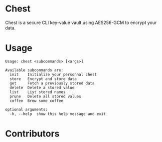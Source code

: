 # Chest
Chest is a secure CLI key-value vault using AES256-GCM to encrypt your data.

# Usage
```
Usage: chest <subcommands> [<args>]

Available subcommands are:
  init    Initialize your personnal chest
  store   Encrypt and store data
  get     Fetch a previously stored data
  delete  Delete a stored value
  list    List stored names
  prune   Delete all stored values 
  coffee  Brew some coffee

optional arguments:
  -h, --help  show this help message and exit
```

# Contributors
